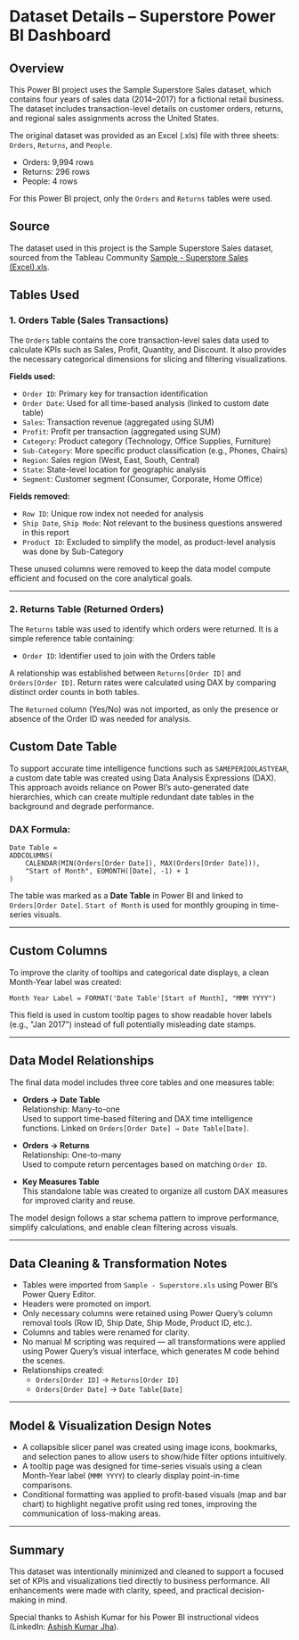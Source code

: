 # Dataset Details – Superstore Power BI Dashboard

## Overview

This Power BI project uses the Sample Superstore Sales dataset, which contains four years of sales data (2014–2017) for a fictional retail business. The dataset includes transaction-level details on customer orders, returns, and regional sales assignments across the United States.

The original dataset was provided as an Excel (.xls) file with three sheets: `Orders`, `Returns`, and `People`.

- Orders: 9,994 rows
- Returns: 296 rows
- People: 4 rows

For this Power BI project, only the `Orders` and `Returns` tables were used.

## Source

The dataset used in this project is the Sample Superstore Sales dataset, sourced from the Tableau Community [Sample - Superstore Sales (Excel).xls](https://community.tableau.com/s/question/0D54T00000CWeX8SAL/sample-superstore-sales-excelxls). 


## Tables Used

### 1. Orders Table (Sales Transactions)

The `Orders` table contains the core transaction-level sales data used to calculate KPIs such as Sales, Profit, Quantity, and Discount. It also provides the necessary categorical dimensions for slicing and filtering visualizations.

**Fields used:**
- `Order ID`: Primary key for transaction identification
- `Order Date`: Used for all time-based analysis (linked to custom date table)
- `Sales`: Transaction revenue (aggregated using SUM)
- `Profit`: Profit per transaction (aggregated using SUM)
- `Category`: Product category (Technology, Office Supplies, Furniture)
- `Sub-Category`: More specific product classification (e.g., Phones, Chairs)
- `Region`: Sales region (West, East, South, Central)
- `State`: State-level location for geographic analysis
- `Segment`: Customer segment (Consumer, Corporate, Home Office)

**Fields removed:**
- `Row ID`: Unique row index not needed for analysis
- `Ship Date`, `Ship Mode`: Not relevant to the business questions answered in this report
- `Product ID`: Excluded to simplify the model, as product-level analysis was done by Sub-Category

These unused columns were removed to keep the data model compute efficient and focused on the core analytical goals.

---

### 2. Returns Table (Returned Orders)

The `Returns` table was used to identify which orders were returned. It is a simple reference table containing:

- `Order ID`: Identifier used to join with the Orders table

A relationship was established between `Returns[Order ID]` and `Orders[Order ID]`. Return rates were calculated using DAX by comparing distinct order counts in both tables.

The `Returned` column (Yes/No) was not imported, as only the presence or absence of the Order ID was needed for analysis.

## Custom Date Table

To support accurate time intelligence functions such as `SAMEPERIODLASTYEAR`, a custom date table was created using Data Analysis Expressions (DAX). This approach avoids reliance on Power BI’s auto-generated date hierarchies, which can create multiple redundant date tables in the background and degrade performance.

### DAX Formula:

```dax
Date Table = 
ADDCOLUMNS(
    CALENDAR(MIN(Orders[Order Date]), MAX(Orders[Order Date])),
    "Start of Month", EOMONTH([Date], -1) + 1
)
```

The table was marked as a **Date Table** in Power BI and linked to `Orders[Order Date]`. `Start of Month` is used for monthly grouping in time-series visuals.

---

## Custom Columns

To improve the clarity of tooltips and categorical date displays, a clean Month-Year label was created:

```dax
Month Year Label = FORMAT('Date Table'[Start of Month], "MMM YYYY")
```

This field is used in custom tooltip pages to show readable hover labels (e.g., "Jan 2017") instead of full potentially misleading date stamps.

---

## Data Model Relationships

The final data model includes three core tables and one measures table:

- **Orders → Date Table**  
  Relationship: Many-to-one  
  Used to support time-based filtering and DAX time intelligence functions. Linked on `Orders[Order Date] → Date Table[Date]`.

- **Orders → Returns**  
  Relationship: One-to-many  
  Used to compute return percentages based on matching `Order ID`.

- **Key Measures Table**  
  This standalone table was created to organize all custom DAX measures for improved clarity and reuse.

The model design follows a star schema pattern to improve performance, simplify calculations, and enable clean filtering across visuals.

---

## Data Cleaning & Transformation Notes

- Tables were imported from `Sample - Superstore.xls` using Power BI’s Power Query Editor.
- Headers were promoted on import.
- Only necessary columns were retained using Power Query’s column removal tools (Row ID, Ship Date, Ship Mode, Product ID, etc.).
- Columns and tables were renamed for clarity.
- No manual M scripting was required — all transformations were applied using Power Query’s visual interface, which generates M code behind the scenes.
- Relationships created:
  - `Orders[Order ID]` → `Returns[Order ID]`
  - `Orders[Order Date]` → `Date Table[Date]`

---

## Model & Visualization Design Notes

- A collapsible slicer panel was created using image icons, bookmarks, and selection panes to allow users to show/hide filter options intuitively.
- A tooltip page was designed for time-series visuals using a clean Month-Year label (`MMM YYYY`) to clearly display point-in-time comparisons.
- Conditional formatting was applied to profit-based visuals (map and bar chart) to highlight negative profit using red tones, improving the communication of loss-making areas.

---

## Summary

This dataset was intentionally minimized and cleaned to support a focused set of KPIs and visualizations tied directly to business performance. All enhancements were made with clarity, speed, and practical decision-making in mind.

Special thanks to Ashish Kumar for his Power BI instructional videos (LinkedIn: [Ashish Kumar Jha](https://www.linkedin.com/in/ashish-kumar-jha-2392b0133)).
